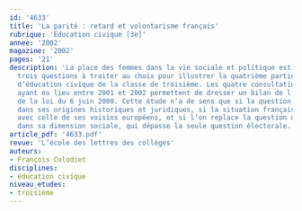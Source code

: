 ```yaml
---
id: '4633'
title: 'La parité : retard et volontarisme français'
rubrique: 'Éducation civique [3e]'
annee: '2002'
magazine: '2002'
pages: '21'
description: 'La place des femmes dans la vie sociale et politique est l’une des
  trois questions à traiter au choix pour illustrer la quatrième partie du programme
  d’éducation civique de la classe de troisième. Les quatre consultations électorales
  ayant eu lieu entre 2001 et 2002 permettent de dresser un bilan de l’application
  de la loi du 6 juin 2000. Cette étude n’a de sens que si la question est resituée
  dans ses origines historiques et juridiques, si la situation française est comparée
  avec celle de ses voisins européens, et si l’on replace la question de la parité
  dans sa dimension sociale, qui dépasse la seule question électorale.'
article_pdf: '4633.pdf'
revue: 'L’école des lettres des collèges'
auteurs:
- François Colodiet
disciplines:
- éducation civique
niveau_etudes:
- troisième
---
```

